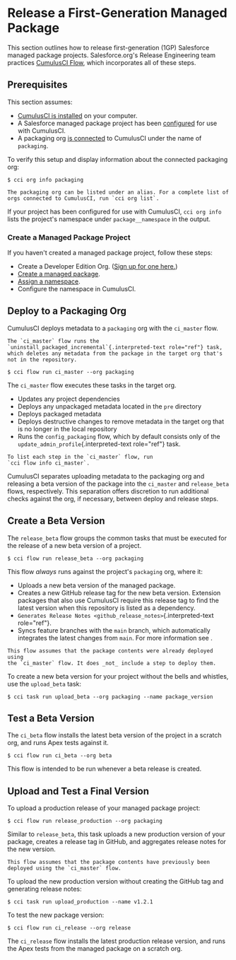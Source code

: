# Release a First-Generation Managed Package

This section outlines how to release first-generation (1GP) Salesforce
managed package projects. Salesforce.org's Release Engineering team
practices [CumulusCI Flow](cumulusci-flow), which incorporates all of these steps.

## Prerequisites

This section assumes:

-   [CumulusCI is installed](get-started) on your computer.
-   A Salesforce managed package project has been [configured](project-initialization)
    for use with CumulusCI.
-   A packaging org [is connected](connected-orgs) to CumulusCI under the name of `packaging`.

To verify this setup and display information about the connected
packaging org:

```console
$ cci org info packaging
```

```{note}
The packaging org can be listed under an alias. For a complete list of
orgs connected to CumulusCI, run `cci org list`.
```

If your project has been configured for use with CumulusCI,
`cci org info` lists the project's namespace under `package__namespace`
in the output.

### Create a Managed Package Project

If you haven't created a managed package project, follow these steps:

-   Create a Developer Edition Org. ([Sign up for one
    here.](https://developer.salesforce.com/signup))
-   [Create a managed
    package](https://developer.salesforce.com/docs/atlas.en-us.packagingGuide.meta/packagingGuide/packaging_uploading.htm).
-   [Assign a
    namespace](https://developer.salesforce.com/docs/atlas.en-us.packagingGuide.meta/packagingGuide/isv2_3_quickstart.htm).
-   Configure the namespace in CumulusCI.

## Deploy to a Packaging Org

CumulusCI deploys metadata to a `packaging` org with the `ci_master`
flow.

```{warning}
The `ci_master` flow runs the
`uninstall_packaged_incremental`{.interpreted-text role="ref"} task,
which deletes any metadata from the package in the target org that's
not in the repository.
```

```console
$ cci flow run ci_master --org packaging
```

The `ci_master` flow executes these tasks in the target org.

-   Updates any project dependencies
-   Deploys any unpackaged metadata located in the `pre` directory
-   Deploys packaged metadata
-   Deploys destructive changes to remove metadata in the target org
    that is no longer in the local repository
-   Runs the `config_packaging` flow, which by default consists only of
    the `update_admin_profile`{.interpreted-text role="ref"} task.

```{tip}
To list each step in the `ci_master` flow, run
`cci flow info ci_master`.
```

CumulusCI separates uploading metadata to the packaging org and
releasing a beta version of the package into the `ci_master` and
`release_beta` flows, respectively. This separation offers discretion to
run additional checks against the org, if necessary, between deploy and
release steps.

## Create a Beta Version

The `release_beta` flow groups the common tasks that must be executed
for the release of a new beta version of a project.

```console
$ cci flow run release_beta --org packaging
```

This flow _always_ runs against the project's `packaging` org, where
it:

-   Uploads a new beta version of the managed package.
-   Creates a new GitHub release tag for the new beta version. Extension
    packages that also use CumulusCI require this release tag to find
    the latest version when this repository is listed as a dependency.
-   `Generates Release Notes <github_release_notes>`{.interpreted-text
    role="ref"}.
-   Syncs feature branches with the `main` branch, which automatically
    integrates the latest changes from `main`. For more information see
    [](auto-merging).

```{important}
This flow assumes that the package contents were already deployed using
the `ci_master` flow. It does _not_ include a step to deploy them.
```

To create a new beta version for your project without the bells and
whistles, use the `upload_beta` task:

```console
$ cci task run upload_beta --org packaging --name package_version
```

## Test a Beta Version

The `ci_beta` flow installs the latest beta version of the project in a
scratch org, and runs Apex tests against it.

```console
$ cci flow run ci_beta --org beta
```

This flow is intended to be run whenever a beta release is created.

## Upload and Test a Final Version

To upload a production release of your managed package project:

```
$ cci flow run release_production --org packaging
```

Similar to `release_beta`, this task uploads a new production version of
your package, creates a release tag in GitHub, and aggregates release
notes for the new version.

```{important}
This flow assumes that the package contents have previously been
deployed using the `ci_master` flow.
```

To upload the new production version without creating the GitHub tag and
generating release notes:

```
$ cci task run upload_production --name v1.2.1
```

To test the new package version:

```
$ cci flow run ci_release --org release
```

The `ci_release` flow installs the latest production release version,
and runs the Apex tests from the managed package on a scratch org.
